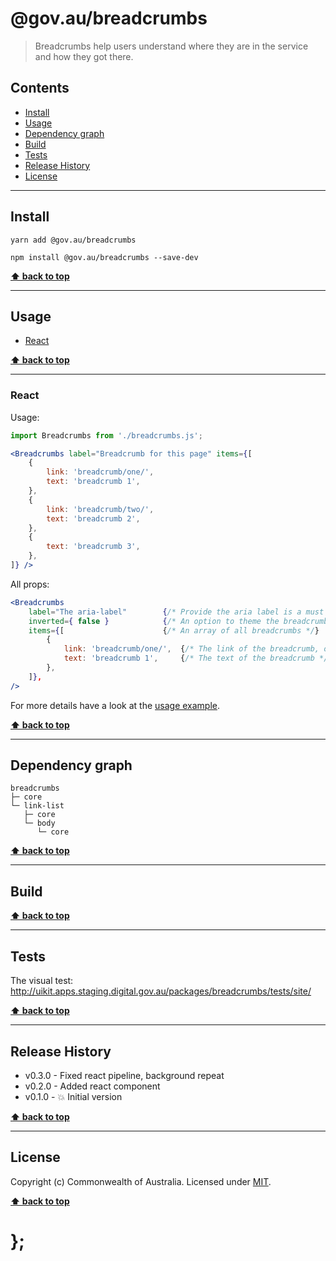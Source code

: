 @gov.au/breadcrumbs
============

> Breadcrumbs help users understand where they are in the service and how they got there.


## Contents

* [Install](#install)
* [Usage](#usage)
* [Dependency graph](#dependency-graph)
* [Build](#build)
* [Tests](#tests)
* [Release History](#release-history)
* [License](#license)


----------------------------------------------------------------------------------------------------------------------------------------------------------------


## Install


```shell
yarn add @gov.au/breadcrumbs
```

```shell
npm install @gov.au/breadcrumbs --save-dev
```


**[⬆ back to top](#contents)**


----------------------------------------------------------------------------------------------------------------------------------------------------------------


## Usage


* [React](#react)


**[⬆ back to top](#contents)**


----------------------------------------------------------------------------------------------------------------------------------------------------------------


### React

Usage:

```jsx
import Breadcrumbs from './breadcrumbs.js';

<Breadcrumbs label="Breadcrumb for this page" items={[
	{
		link: 'breadcrumb/one/',
		text: 'breadcrumb 1',
	},
	{
		link: 'breadcrumb/two/',
		text: 'breadcrumb 2',
	},
	{
		text: 'breadcrumb 3',
	},
]} />
```

All props:

```jsx
<Breadcrumbs
	label="The aria-label"        {/* Provide the aria label is a must */}
	inverted={ false }            {/* An option to theme the breadcrumbs inverted, optional */}
	items={[                      {/* An array of all breadcrumbs */}
		{
			link: 'breadcrumb/one/',  {/* The link of the breadcrumb, optional */}
			text: 'breadcrumb 1',     {/* The text of the breadcrumb */}
		},
	]},
/>
```

For more details have a look at the [usage example](https://github.com/govau/uikit/tree/master/packages/breadcrumbs/tests/react/index.js).


**[⬆ back to top](#contents)**


----------------------------------------------------------------------------------------------------------------------------------------------------------------


## Dependency graph

```shell
breadcrumbs
├─ core
└─ link-list
   ├─ core
   └─ body
      └─ core
```


**[⬆ back to top](#contents)**


----------------------------------------------------------------------------------------------------------------------------------------------------------------


## Build


**[⬆ back to top](#contents)**


----------------------------------------------------------------------------------------------------------------------------------------------------------------


## Tests

The visual test: http://uikit.apps.staging.digital.gov.au/packages/breadcrumbs/tests/site/


**[⬆ back to top](#contents)**


----------------------------------------------------------------------------------------------------------------------------------------------------------------


## Release History

* v0.3.0 - Fixed react pipeline, background repeat
* v0.2.0 - Added react component
* v0.1.0 - 💥 Initial version


**[⬆ back to top](#contents)**


----------------------------------------------------------------------------------------------------------------------------------------------------------------


## License

Copyright (c) Commonwealth of Australia.
Licensed under [MIT](https://raw.githubusercontent.com/govau/uikit/packages/core/master/LICENSE).


**[⬆ back to top](#contents)**

# };
